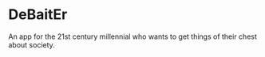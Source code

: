 # DeBaitEr
An app for the 21st century millennial who wants to get things of their chest about society.
